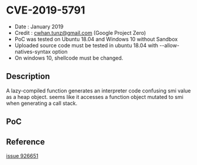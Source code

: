# CVE-2019-5791
* Date : January 2019
* Credit : cwhan.tunz@gmail.com (Google Project Zero)
* PoC was tested on Ubuntu 18.04 and Windows 10 without Sandbox
* Uploaded source code must be tested in ubuntu 18.04 with --allow-natives-syntax option
* On windows 10, shellcode must be changed.

## Description
A lazy-compiled function generates an interpreter code confusing smi value as a heap object. seems like it accesses a function object mutated to smi when generating a call stack.

## PoC


## Reference

[issue 926651](https://bugs.chromium.org/p/chromium/issues/detail?id=926651)
